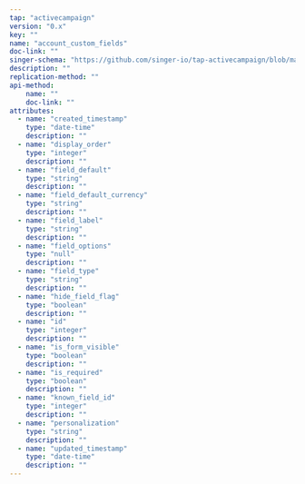 ```yaml
---
tap: "activecampaign"
version: "0.x"
key: ""
name: "account_custom_fields"
doc-link: ""
singer-schema: "https://github.com/singer-io/tap-activecampaign/blob/master/tap_activecampaign/schemas/account_custom_fields.json"
description: ""
replication-method: ""
api-method:
    name: ""
    doc-link: ""
attributes:
  - name: "created_timestamp"
    type: "date-time"
    description: ""
  - name: "display_order"
    type: "integer"
    description: ""
  - name: "field_default"
    type: "string"
    description: ""
  - name: "field_default_currency"
    type: "string"
    description: ""
  - name: "field_label"
    type: "string"
    description: ""
  - name: "field_options"
    type: "null"
    description: ""
  - name: "field_type"
    type: "string"
    description: ""
  - name: "hide_field_flag"
    type: "boolean"
    description: ""
  - name: "id"
    type: "integer"
    description: ""
  - name: "is_form_visible"
    type: "boolean"
    description: ""
  - name: "is_required"
    type: "boolean"
    description: ""
  - name: "known_field_id"
    type: "integer"
    description: ""
  - name: "personalization"
    type: "string"
    description: ""
  - name: "updated_timestamp"
    type: "date-time"
    description: ""
---
```

